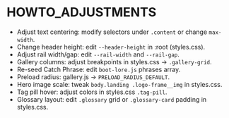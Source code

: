 # HOWTO_ADJUSTMENTS

- Adjust text centering: modify selectors under `.content` or change `max-width`.
- Change header height: edit `--header-height` in :root (styles.css).
- Adjust rail width/gap: edit `--rail-width` and `--rail-gap`.
- Gallery columns: adjust breakpoints in styles.css -> `.gallery-grid`.
- Re-seed Catch Phrase: edit `boot-lore.js` phrases array.
- Preload radius: gallery.js -> `PRELOAD_RADIUS_DEFAULT`.
- Hero image scale: tweak `body.landing .logo-frame__img` in styles.css.
- Tag pill hover: adjust colors in styles.css `.tag-pill`.
- Glossary layout: edit `.glossary` grid or `.glossary-card` padding in styles.css.
